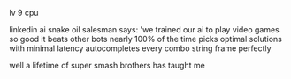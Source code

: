 lv 9 cpu

linkedin ai snake oil salesman says:
'we trained our ai to play video games so good
it beats other bots nearly 100% of the time
picks optimal solutions with minimal latency
autocompletes every combo string frame perfectly



well
a lifetime of super smash brothers has taught me

